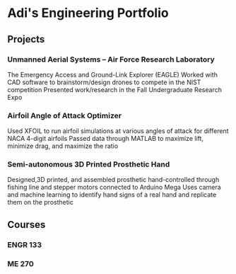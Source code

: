 # Adi's Engineering Portfolio

## Projects
### Unmanned Aerial Systems – Air Force Research Laboratory
The Emergency Access and Ground-Link Explorer (EAGLE)
Worked with CAD software to brainstorm/design drones to compete in the NIST competition
Presented work/research in the Fall Undergraduate Research Expo 
### Airfoil Angle of Attack Optimizer
Used XFOIL to run airfoil simulations at various angles of attack for different NACA 4-digit airfoils
Passed data through MATLAB to maximize lift, minimize drag, and maximize the ratio
### Semi-autonomous 3D Printed Prosthetic Hand
Designed,3D printed, and assembled prosthetic hand-controlled through fishing line and stepper
motors connected to Arduino Mega
Uses camera and machine learning to identify hand signs of a real hand and replicate them on the
prosthetic

## Courses
### ENGR 133
### ME 270
